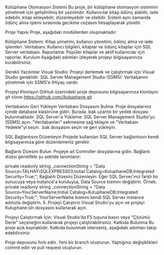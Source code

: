 Kütüphane Otomasyon Sistemi Bu proje, bir kütüphane otomasyon sistemini yönetmek için geliştirilmiş bir yazılımdır. Kullanıcılar kitap ödünç alabilir, iade edebilir, kitap ekleyebilir, düzenleyebilir ve silebilir. Sistem aynı zamanda ödünç alma işlemi sırasında gecikme cezasını hesaplayarak yönetir.

Proje Yapısı Proje, aşağıdaki modüllerden oluşmaktadır:

Kütüphane Sistemi: Kitap yönetimi, kullanıcı yönetimi, ödünç alma ve iade işlemleri. Veritabanı: Kullanıcı bilgileri, kitaplar ve ödünç kitaplar için SQL Server veritabanı. Raporlama: Popüler kitaplar ve aktif kullanıcılar için raporlar. Kurulum Aşağıdaki adımları izleyerek projeyi bilgisayarınıza kurabilirsiniz.

Gerekli Yazılımlar Visual Studio: Projeyi derlemek ve çalıştırmak için Visual Studio gereklidir. SQL Server Management Studio (SSMS): Veritabanını yönetmek için SSMS'e ihtiyaç vardır.

Projeyi Klonlayın GitHub üzerindeki proje deposunu bilgisayarınıza klonlayın: git clone https://github.com//kutuphane.git

Veritabanını Geri Yükleyin Veritabanı Dosyasını Bulma: Proje dosyalarınız içinde database klasörüne gidin. Burada .bak uzantılı bir yedek dosyası bulunmaktadır. SQL Server'a Yükleme: SQL Server Management Studio'yu (SSMS) açın. "Veritabanları" sekmesine sağ tıklayın ve "Veritabanı Yedekle"yi seçin. .bak dosyasını seçin ve geri yükleyin.

SQL Bağlantısını Düzenleyin Projede kullanılan SQL Server bağlantısını kendi bilgisayarınıza göre düzenlemeniz gerekir.

Bağlantı Dizesini Bulun: Projeye ait Controller dosyalarına gidin. Bağlantı dizesi genellikle şu şekilde tanımlanır:

private readonly string _connectionString = "Data Source=TALHAY\SQLEXPRESS03;Initial Catalog=KutuphaneDB;Integrated Security=True;"; Bağlantı Dizesini Düzenleyin: Eğer SQL Server'ınız farklı bir sunucuya veya instance'a kuruluysa, Data Source kısmını değiştirin. Örnek: private readonly string _connectionString = "Data Source=YourServerName;Initial Catalog=KutuphaneDB;Integrated Security=True;"; YourServerName kısmını kendi SQL Server instance adınızla değiştirin. 5. Projeyi Çalıştırın Visual Studio'yu açın ve projeyi Kutuphane.sln dosyasını kullanarak açın.

Projeyi Çalıştırmak İçin: Visual Studio'da F5 tuşuna basın veya "Çözümü Derle" seçeneğini kullanarak projeyi çalıştırabilirsiniz. Katkıda Bulunma Bu proje açık kaynaklıdır. Katkıda bulunmak isterseniz, aşağıdaki adımları takip edebilirsiniz:

Proje deposunu fork edin. Yeni bir branch oluşturun. Yaptığınız değişiklikleri commit edin ve pull request oluşturun.

